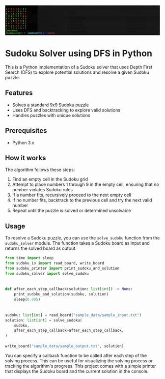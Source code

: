 ![Sample screenshot](screenshot.png)

# Sudoku Solver using DFS in Python

This is a Python implementation of a Sudoku solver that uses Depth First Search (DFS) to explore potential solutions and resolve a given Sudoku puzzle.

## Features
- Solves a standard 9x9 Sudoku puzzle
- Uses DFS and backtracking to explore valid solutions
- Handles puzzles with unique solutions

## Prerequisites
- Python 3.x

## How it works
The algorithm follows these steps:
1. Find an empty cell in the Sudoku grid
2. Attempt to place numbers 1 through 9 in the empty cell, ensuring that no number violates Sudoku rules
3. If a number fits, recursively proceed to the next empty cell
4. If no number fits, backtrack to the previous cell and try the next valid number
5. Repeat until the puzzle is solved or determined unsolvable

## Usage

To resolve a Sudoku puzzle, you can use the `solve_sudoku` function from the `sudoku_solver` module. The function takes a Sudoku board as input and returns the solved board as output.

```python
from time import sleep
from sudoku_io import read_board, write_board
from sudoku_printer import print_sudoku_and_solution
from sudoku_solver import solve_sudoku


def after_each_step_callback(solution: list[int]) -> None:
    print_sudoku_and_solution(sudoku, solution)
    sleep(0.005)


sudoku: list[int] = read_board("sample_data/sample_input.txt")
solution: list[int] = solve_sudoku(
    sudoku,
    after_each_step_callback=after_each_step_callback,
)

write_board("sample_data/sample_output.txt", solution)
```

You can specify a callback function to be called after each step of the solving process. This can be useful for visualizing the solving process or tracking the algorithm's progress.
This project comes with a simple printer that displays the Sudoku board and the current solution in the console.
